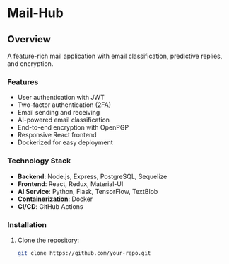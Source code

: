 
# Mail-Hub

## Overview
A feature-rich mail application with email classification, predictive replies, and encryption.

### Features
- User authentication with JWT
- Two-factor authentication (2FA)
- Email sending and receiving
- AI-powered email classification
- End-to-end encryption with OpenPGP
- Responsive React frontend
- Dockerized for easy deployment

### Technology Stack
- **Backend**: Node.js, Express, PostgreSQL, Sequelize
- **Frontend**: React, Redux, Material-UI
- **AI Service**: Python, Flask, TensorFlow, TextBlob
- **Containerization**: Docker
- **CI/CD**: GitHub Actions

### Installation
1. Clone the repository:
   ```bash
   git clone https://github.com/your-repo.git
